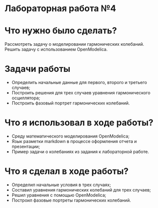 # Лабораторная работа №4

# Что нужно было сделать?

Рассмотреть задачу о моделировании гармонических колебаний. Решить задачу с использованием OpenModelica.

# Задачи работы

- Определить начальные данные для первого, второго  и третьего случаев;
- Построить решения для трех случаев уравнения гармонического осциллятора;
- Построить фазовый портрет гармонических колебаний.

# Что я использовал в ходе работы?

- Среду математического моделирования OpenModelica;
- Язык разметки markdown в процессе оформления отчета и презентации;
- Пример задачи о колебаниях из задания к лабораторной работе.

# Что я сделал в ходе работы?

- Определил начальные условия в трех случаях;
- Составил уравнения гармонических колебаний для трех случаев;
- Решил уравнения с помощью OpenModelica;
- Построил фазовые портреты гармонических колебаний.